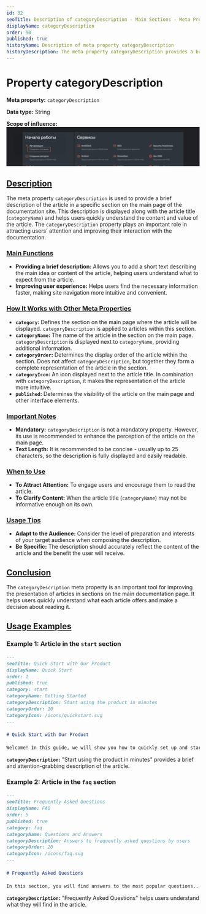 ```yaml
---
id: 32
seoTitle: Description of categoryDescription - Main Sections - Meta Properties
displayName: categoryDescription
order: 90
published: true
historyName: Description of meta property categoryDescription
historyDescription: The meta property categoryDescription provides a brief description of the article in the section on the main page to improve navigation.
---
```


# Property categoryDescription

**Meta property:** `categoryDescription`

**Data type:** String

**Scope of influence:**
![Property Influence](https://raw.githubusercontent.com/SolarSpaceTech/product-documentation-help/refs/heads/main/ru/images/category-description.png)


## [Description](description)

The meta property `categoryDescription` is used to provide a brief description of the article in a specific section on the main page of the documentation site.
This description is displayed along with the article title (`categoryName`) and helps users quickly understand the content and value of the article.
The `categoryDescription` property plays an important role in attracting users' attention and improving their interaction with the documentation.


### [Main Functions](basic-functions)

- **Providing a brief description:** Allows you to add a short text describing the main idea or content of the article, helping users understand what to expect from the article.
- **Improving user experience:** Helps users find the necessary information faster, making site navigation more intuitive and convenient.


### [How It Works with Other Meta Properties](with-other-properties)

- **`category`:** Defines the section on the main page where the article will be displayed. `categoryDescription` is applied to articles within this section.
- **`categoryName`:** The name of the article in the section on the main page. `categoryDescription` is displayed next to `categoryName`, providing additional information.
- **`categoryOrder`:** Determines the display order of the article within the section. Does not affect `categoryDescription`, but together they form a complete representation of the article in the section.
- **`categoryIcon`:** An icon displayed next to the article title. In combination with `categoryDescription`, it makes the representation of the article more intuitive.
- **`published`:** Determines the visibility of the article on the main page and other interface elements.


### [Important Notes](notes)

- **Mandatory:** `categoryDescription` is not a mandatory property. However, its use is recommended to enhance the perception of the article on the main page.
- **Text Length:** It is recommended to be concise - usually up to 25 characters, so the description is fully displayed and easily readable.


### [When to Use](when-to-use)

- **To Attract Attention:** To engage users and encourage them to read the article.
- **To Clarify Content:** When the article title (`categoryName`) may not be informative enough on its own.


### [Usage Tips](advice)

- **Adapt to the Audience:** Consider the level of preparation and interests of your target audience when composing the description.
- **Be Specific:** The description should accurately reflect the content of the article and the benefit the user will receive.


## [Conclusion](conclusion)

The `categoryDescription` meta property is an important tool for improving the presentation of articles in sections on the main documentation page. It helps users quickly understand what each article offers and make a decision about reading it.


## [Usage Examples](examples)

### Example 1: Article in the `start` section

```md
---
seoTitle: Quick Start with Our Product
displayName: Quick Start
order: 1
published: true
category: start
categoryName: Getting Started
categoryDescription: Start using the product in minutes
categoryOrder: 10
categoryIcon: /icons/quickstart.svg
---

# Quick Start with Our Product

Welcome! In this guide, we will show you how to quickly set up and start working with our product...
```

**`categoryDescription`:** "Start using the product in minutes" provides a brief and attention-grabbing description of the article.


### Example 2: Article in the `faq` section

```md
---
seoTitle: Frequently Asked Questions
displayName: FAQ
order: 5
published: true
category: faq
categoryName: Questions and Answers
categoryDescription: Answers to frequently asked questions by users
categoryOrder: 20
categoryIcon: /icons/faq.svg
---

# Frequently Asked Questions

In this section, you will find answers to the most popular questions...
```

**`categoryDescription`:** "Frequently Asked Questions" helps users understand what they will find in the article.
